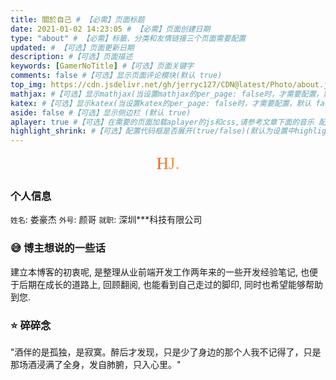 ```yaml
---
title: 關於自己 # 【必需】页面标题
date: 2021-01-02 14:23:05 # 【必需】页面创建日期
type: "about" # 【必需】标籤、分类和友情链接三个页面需要配置
updated: # 【可选】页面更新日期
description: #【可选】页面描述
keywords: [GamerNoTitle] #【可选】页面关键字
comments: false #【可选】显示页面评论模块(默认 true)
top_img: https://cdn.jsdelivr.net/gh/jerryc127/CDN@latest/Photo/about.jpg #【可选】页面顶部图片
mathjax: #【可选】显示mathjax(当设置mathjax的per_page: false时，才需要配置，默认 false)
katex: #【可选】显示katex(当设置katex的per_page: false时，才需要配置，默认 false)
aside: false #【可选】显示侧边栏 (默认 true)
aplayer: true #【可选】在需要的页面加载aplayer的js和css,请参考文章下面的音乐 配置
highlight_shrink: #【可选】配置代码框是否展开(true/false)(默认为设置中highlight_shrink的配置)
---
```


<div style="display: flex; justify-content: center;">
<div style="font-size:1.7rem;background-image:linear-gradient(92deg,#f35626 0,#feab3a 100%);-webkit-background-clip:text;-webkit-text-fill-color:transparent;font-family:myfont;margin: 0 auto;">HJ.</div>
</div>

### 个人信息

`姓名`: 娄豪杰
`外号`: 颜哥
`就职`: 深圳\*\*\*科技有限公司

### 😅 博主想说的一些话

建立本博客的初衷呢, 是整理从业前端开发工作两年来的一些开发经验笔记, 也便于后期在成长的道路上, 回顾翻阅, 也能看到自己走过的脚印, 同时也希望能够帮助到您.

### ⭐ 碎碎念

"酒伴的是孤独，是寂寞。醉后才发现，只是少了身边的那个人我不记得了，只是那场酒浸满了全身，发自肺腑，只入心里。"
